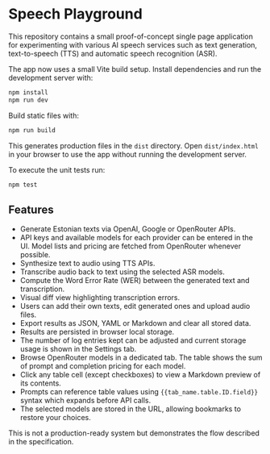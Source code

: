 # Speech Playground

This repository contains a small proof-of-concept single page application for experimenting with various AI speech services such as text generation, text-to-speech (TTS) and automatic speech recognition (ASR).

The app now uses a small Vite build setup. Install dependencies and run the development server with:

```bash
npm install
npm run dev
```

Build static files with:

```bash
npm run build
```

This generates production files in the `dist` directory. Open
`dist/index.html` in your browser to use the app without running the
development server.

To execute the unit tests run:

```bash
npm test
```

## Features

- Generate Estonian texts via OpenAI, Google or OpenRouter APIs.
- API keys and available models for each provider can be entered in the UI. Model lists and pricing are fetched from OpenRouter whenever possible.
- Synthesize text to audio using TTS APIs.
- Transcribe audio back to text using the selected ASR models.
- Compute the Word Error Rate (WER) between the generated text and transcription.
- Visual diff view highlighting transcription errors.
- Users can add their own texts, edit generated ones and upload audio files.
- Export results as JSON, YAML or Markdown and clear all stored data.
- Results are persisted in browser local storage.
- The number of log entries kept can be adjusted and current storage usage is shown in the Settings tab.
- Browse OpenRouter models in a dedicated tab. The table shows the sum of
  prompt and completion pricing for each model.
- Click any table cell (except checkboxes) to view a Markdown preview of its contents.
- Prompts can reference table values using `{{tab_name.table.ID.field}}` syntax which expands before API calls.
- The selected models are stored in the URL, allowing bookmarks to restore your choices.

This is not a production-ready system but demonstrates the flow described in the specification.
